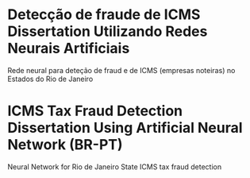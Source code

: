 # Detecção de fraude de ICMS Dissertation Utilizando Redes Neurais Artificiais
Rede neural para deteção de fraud e de ICMS (empresas noteiras) no Estados do Rio de Janeiro

# ICMS Tax Fraud Detection Dissertation Using Artificial Neural Network (BR-PT)
Neural Network for Rio de Janeiro State ICMS tax fraud detection
